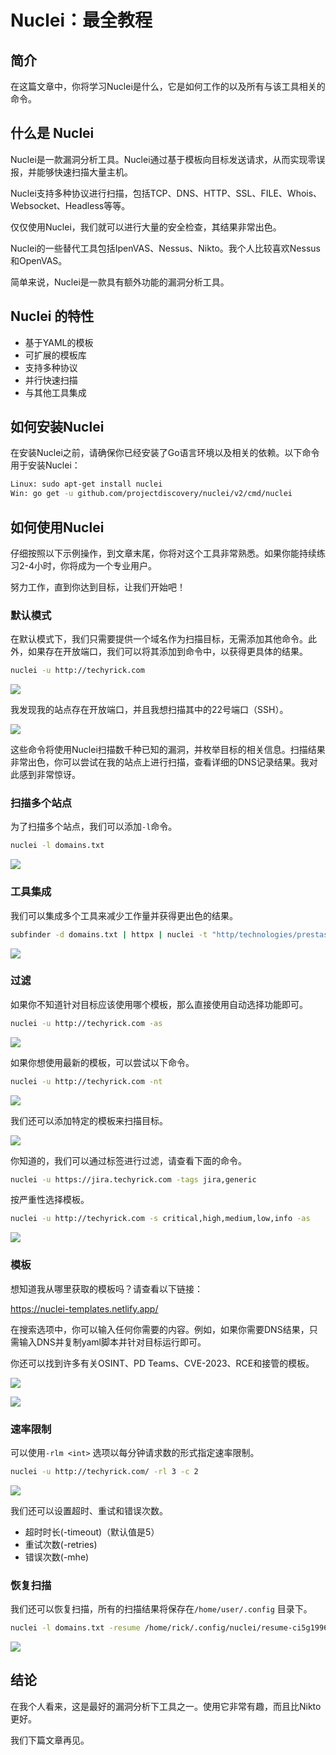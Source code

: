 # Nuclei：最全教程

## 简介

在这篇文章中，你将学习Nuclei是什么，它是如何工作的以及所有与该工具相关的命令。

## 什么是 Nuclei

Nuclei是一款漏洞分析工具。Nuclei通过基于模板向目标发送请求，从而实现零误报，并能够快速扫描大量主机。

Nuclei支持多种协议进行扫描，包括TCP、DNS、HTTP、SSL、FILE、Whois、Websocket、Headless等等。

仅仅使用Nuclei，我们就可以进行大量的安全检查，其结果非常出色。

Nuclei的一些替代工具包括IpenVAS、Nessus、Nikto。我个人比较喜欢Nessus和OpenVAS。

简单来说，Nuclei是一款具有额外功能的漏洞分析工具。

## Nuclei 的特性

- 基于YAML的模板
- 可扩展的模板库
- 支持多种协议
- 并行快速扫描
- 与其他工具集成

## 如何安装Nuclei

在安装Nuclei之前，请确保你已经安装了Go语言环境以及相关的依赖。以下命令用于安装Nuclei：

```bash
Linux: sudo apt-get install nuclei 
Win: go get -u github.com/projectdiscovery/nuclei/v2/cmd/nuclei
```

## 如何使用Nuclei

仔细按照以下示例操作，到文章末尾，你将对这个工具非常熟悉。如果你能持续练习2-4小时，你将成为一个专业用户。

努力工作，直到你达到目标，让我们开始吧！

### 默认模式

在默认模式下，我们只需要提供一个域名作为扫描目标，无需添加其他命令。此外，如果存在开放端口，我们可以将其添加到命令中，以获得更具体的结果。

```bash
nuclei -u http://techyrick.com
```

![](../../img/Screenshot-2023-06-15-at-10.46.03-AM-1536x816.webp)

我发现我的站点存在开放端口，并且我想扫描其中的22号端口（SSH）。

![](../../img/Screenshot-2023-06-15-at-10.52.04-AM.webp)

这些命令将使用Nuclei扫描数千种已知的漏洞，并枚举目标的相关信息。扫描结果非常出色，你可以尝试在我的站点上进行扫描，查看详细的DNS记录结果。我对此感到非常惊讶。

### 扫描多个站点

为了扫描多个站点，我们可以添加`-l`命令。

```bash
nuclei -l domains.txt
```

![](../../img/Screenshot-2023-06-15-at-10.58.41-AM.webp)

### 工具集成

我们可以集成多个工具来减少工作量并获得更出色的结果。

```bash
subfinder -d domains.txt | httpx | nuclei -t "http/technologies/prestashop-detect.yaml"
```

![](../../img/Screenshot-2023-06-15-at-4.58.13-PM-1536x795.webp)

### 过滤

如果你不知道针对目标应该使用哪个模板，那么直接使用自动选择功能即可。

```bash
nuclei -u http://techyrick.com -as
```

![](../../img/Screenshot-2023-06-15-at-5.02.37-PM-1536x781.webp)

如果你想使用最新的模板，可以尝试以下命令。

```bash
nuclei -u http://techyrick.com -nt
```

![](../../img/Screenshot-2023-06-15-at-5.04.33-PM.webp)

我们还可以添加特定的模板来扫描目标。

![](../../img/Screenshot-2023-06-15-at-5.18.00-PM-1536x625.webp)

你知道的，我们可以通过标签进行过滤，请查看下面的命令。

```bash
nuclei -u https://jira.techyrick.com -tags jira,generic
```

按严重性选择模板。

```bash
nuclei -u http://techyrick.com -s critical,high,medium,low,info -as
```

![](../../img/Screenshot-2023-06-15-at-5.28.34-PM-1536x838.webp)

### 模板

想知道我从哪里获取的模板吗？请查看以下链接：

https://nuclei-templates.netlify.app/

在搜索选项中，你可以输入任何你需要的内容。例如，如果你需要DNS结果，只需输入DNS并复制yaml脚本并针对目标运行即可。

你还可以找到许多有关OSINT、PD Teams、CVE-2023、RCE和接管的模板。

![](../../img/Screenshot-2023-06-15-at-5.23.06-PM-1536x1097.webp)

![](../../img/Screenshot-2023-06-15-at-5.23.12-PM-1536x695.webp)

### 速率限制

可以使用`-rlm <int>` 选项以每分钟请求数的形式指定速率限制。

```bash
nuclei -u http://techyrick.com/ -rl 3 -c 2
```

![](../../img/Screenshot-2023-06-15-at-5.47.33-PM.webp)

我们还可以设置超时、重试和错误次数。

- 超时时长(-timeout)（默认值是5）
- 重试次数(-retries)
- 错误次数(-mhe)

### 恢复扫描

我们还可以恢复扫描，所有的扫描结果将保存在`/home/user/.config` 目录下。

```bash
nuclei -l domains.txt -resume /home/rick/.config/nuclei/resume-ci5g1996u63ag4n7897g.cfg
```

![](../../img/Screenshot-2023-06-15-at-5.54.08-PM.webp)

## 结论

在我个人看来，这是最好的漏洞分析下工具之一。使用它非常有趣，而且比Nikto更好。

我们下篇文章再见。